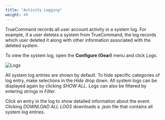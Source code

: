 ```yaml
---
title: "Activity Logging"
weight: 40
---
```


TrueCommand records all user account activity in a system log.
For example, if a user deletes a system from TrueCommand, the log records which user deleted it along with other information associated with the deleted system.

To view the system log, open the **Configure (Gear)** menu and click *Logs*.

![Logs](/images/TrueCommand/1.3/Logs.png "Logs")

All system log entries are shown by default.
To hide specific categories of log entry, make selections in the *Hide* drop down.
All system logs can be displayed again by clicking *SHOW ALL*.
Logs can also be filtered by entering strings in *Filter*.

Click an entry in the log to show detailed information about the event.
Clicking *DOWNLOAD ALL LOGS* downloads a <file>.json</file> file that contains all system log entries.
